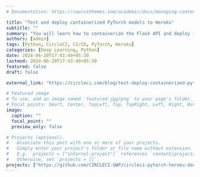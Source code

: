 ```yaml
---
# Documentation: https://sourcethemes.com/academic/docs/managing-content/

title: "Test and deploy containerized PyTorch models to Heroku"
subtitle: ""
summary: "You will learn how to containerize the Flask API and deploy it to Heroku as a Docker container. You will also learn how to set up a simple CI/CD pipeline to automatically test and deploy the containerized application with every change to your model."
authors: [admin]
tags: [Python, CircleCI, CI/CD, PyTorch, Heroku]
categories: [Deep Learning, Python]
date: 2024-06-20T17:43:49+05:30
lastmod: 2024-06-20T17:43:49+05:30
featured: false
draft: false

external_link: "https://circleci.com/blog/test-deploy-containerized-pytorch-heroku/"

# Featured image
# To use, add an image named `featured.jpg/png` to your page's folder.
# Focal points: Smart, Center, TopLeft, Top, TopRight, Left, Right, BottomLeft, Bottom, BottomRight.
image:
  caption: ""
  focal_point: ""
  preview_only: false

# Projects (optional).
#   Associate this post with one or more of your projects.
#   Simply enter your project's folder or file name without extension.
#   E.g. `projects = ["internal-project"]` references `content/project/deep-learning/index.md`.
#   Otherwise, set `projects = []`.
projects: ["https://github.com/CIRCLECI-GWP/circleci-pytorch-heroku-docker-deploy"]
---
```

